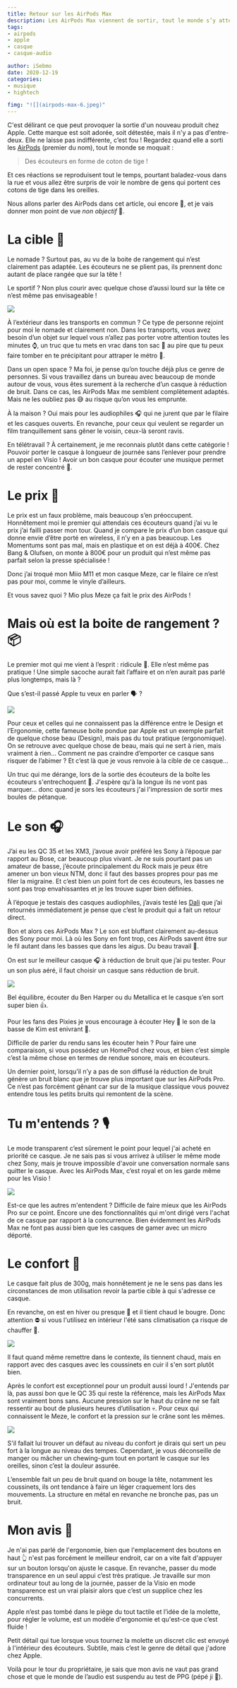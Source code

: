 ```yaml
---
title: Retour sur les AirPods Max
description: Les AirPods Max viennent de sortir, tout le monde s’y attendez pourtant le prix fait parler. Alors pourquoi ils sont en rupture de stock ? Effet de mode ou révolution ?
tags:
- airpods
- apple
- casque
- casque-audio

author: iSebmo
date: 2020-12-19
categories:
- musique
- hightech

fimg: "![](airpods-max-6.jpeg)"
--- 
```


C'est délirant ce que peut provoquer la sortie d'un nouveau produit chez Apple.
Cette marque est soit adorée, soit détestée, mais il n'y a pas d'entre-deux. Elle ne laisse pas indifférente, c’est fou ! Regardez quand elle a sorti les [AirPods](https://tfada.fr/deux-ans-et-demi-et-les-airpods-sont-morts/) (premier du nom), tout le monde se moquait :

> Des écouteurs en forme de coton de tige !

Et ces réactions se reproduisent tout le temps, pourtant baladez-vous dans la rue et vous allez être surpris de voir le nombre de gens qui portent ces cotons de tige dans les oreilles.

Nous allons parler des AirPods dans cet article, oui encore 🤣, et je vais donner mon point de vue *non objectif* 🤪.

# La cible 🤙
Le nomade ? Surtout pas, au vu de la boite de rangement qui n’est clairement pas adaptée. Les écouteurs ne se plient pas, ils prennent donc autant de place rangée que sur la tête !

Le sportif ? Non plus courir avec quelque chose d’aussi lourd sur la tête ce n’est même pas envisageable !

![](airpods-max-2.jpeg)

À l’extérieur dans les transports en commun ? Ce type de personne rejoint pour moi le nomade et clairement non. Dans les transports, vous avez besoin d’un objet sur lequel vous n’allez pas porter votre attention toutes les minutes ⌚️, un truc que tu mets en vrac dans ton sac 👜 au pire que tu peux faire tomber en te précipitant pour attraper le métro 🚃.

Dans un open space ? Ma foi, je pense qu’on touche déjà plus ce genre de personnes. Si vous travaillez dans un bureau avec beaucoup de monde autour de vous, vous êtes surement à la recherche d’un casque à réduction de bruit. Dans ce cas, les AirPods Max me semblent complètement adaptés. Mais ne les oubliez pas 😅 au risque qu’on vous les emprunte.

À la maison ? Oui mais pour les audiophiles 🎧 qui ne jurent que par le filaire et les casques ouverts. En revanche, pour ceux qui veulent se regarder un film tranquillement sans gêner le voisin, ceux-là seront ravis. 

En télétravail ? À certainement, je me reconnais plutôt dans cette catégorie ! Pouvoir porter le casque à longueur de journée sans l’enlever pour prendre un appel en Visio ! Avoir un bon casque pour écouter une musique permet de rester concentré 🥰.

# Le prix 💸
Le prix est un faux problème, mais beaucoup s’en préoccupent. Honnêtement moi le premier qui attendais ces écouteurs quand j’ai vu le prix j’ai failli passer mon tour. 
Quand je compare le prix d’un bon casque qui donne envie d’être porté en wireless, il n’y en a pas beaucoup. Les Momentums sont pas mal, mais en plastique et on est déjà à 400€. Chez Bang & Olufsen, on monte à 800€ pour un produit qui n’est même pas parfait selon la presse spécialisée !

Donc j’ai troqué mon Miio M11 et mon casque Meze, car le filaire ce n’est pas pour moi, comme le vinyle d’ailleurs. 

Et vous savez quoi ? Mio plus Meze ça fait le prix des AirPods !

# Mais où est la boite de rangement ? 📦
Le premier mot qui me vient à l’esprit : ridicule 🤨. Elle n’est même pas pratique ! Une simple sacoche aurait fait l’affaire et on n’en aurait pas parlé plus longtemps, mais là ?

Que s’est-il passé Apple tu veux en parler 🗣 ?

![](airpods-max-1.jpeg)

Pour ceux et celles qui ne connaissent pas la différence entre le Design et l’Ergonomie, cette fameuse boite pondue par Apple est un exemple parfait de quelque chose beau (Design), mais pas du tout pratique (ergonomique).
On se retrouve avec quelque chose de beau, mais qui ne sert à rien, mais vraiment à rien… Comment ne pas craindre d’emporter ce casque sans risquer de l’abimer ? Et c’est là que je vous renvoie à la cible de ce casque…

Un truc qui me dérange, lors de la sortie des écouteurs de la boîte les écouteurs s'entrechoquent 🥵. J'espère qu'à la longue ils ne vont pas marquer... donc quand je sors les écouteurs j'ai l'impression de sortir mes boules de pétanque. 

# Le son 🎧
J’ai eu les QC 35 et les XM3, j’avoue avoir préféré les Sony à l’époque par rapport au Bose, car beaucoup plus vivant. Je ne suis pourtant pas un amateur de basse, j’écoute principalement du Rock mais je peux être amener un bon vieux NTM, donc il faut des basses propres pour pas me filer la migraine. Et c’est bien un point fort de ces écouteurs, les basses ne sont pas trop envahissantes et je les trouve super bien définies.

À l’époque je testais des casques audiophiles, j’avais testé les [Dali](#) que j’ai retournés immédiatement je pense que c’est le produit qui a fait un retour direct. 

Bon et alors ces AirPods Max ? Le son est bluffant clairement au-dessus des Sony pour moi. Là où les Sony en font trop, ces AirPods savent être sur le fil autant dans les basses que dans les aigus. Du beau travail 👏. 

On est sur le meilleur casque 🎧 à réduction de bruit que j’ai pu tester. Pour un son plus aéré, il faut choisir un casque sans réduction de bruit. 

![](airpods-max-4.jpeg)

Bel équilibre, écouter du Ben Harper ou du Metallica et le casque s’en sort super bien 👍. 

Pour les fans des Pixies je vous encourage à écouter Hey 👋 le son de la basse de Kim est enivrant 🥂. 

Difficile de parler du rendu sans les écouter hein ? Pour faire une comparaison, si vous possédez un HomePod chez vous, et bien c’est simple c’est la même chose en termes de rendue sonore, mais en écouteurs. 

Un dernier point, lorsqu’il n’y a pas de son diffusé la réduction de bruit génère un bruit blanc que je trouve plus important que sur les AirPods Pro. Ce n’est pas forcément gênant car sur de la musique classique vous pouvez entendre tous les petits bruits qui remontent de la scène. 

# Tu m'entends ? 🎙
Le mode transparent c’est sûrement le point pour lequel j'ai acheté en priorité ce casque. Je ne sais pas si vous arrivez à utiliser le même mode chez Sony, mais je trouve impossible d'avoir une conversation normale sans quitter le casque. Avec les AirPods Max, c’est royal et on les garde même pour les Visio !

![](airpods-max-3.jpeg)

Est-ce que les autres m'entendent ? Difficile de faire mieux que les AirPods Pro sur ce point. Encore une des fonctionnalités qui m'ont dirigé vers l'achat de ce casque par rapport à la concurrence. Bien évidemment les AirPods Max ne font pas aussi bien que les casques de gamer avec un micro déporté. 

# Le confort 🧸
Le casque fait plus de 300g, mais honnêtement je ne le sens pas dans les circonstances de mon utilisation revoir la partie cible à qui s'adresse ce casque. 

En revanche, on est en hiver ou presque 🥶 et il tient chaud le bougre. Donc attention ⛔️ si vous l'utilisez en intérieur l'été sans climatisation ça risque de chauffer 🥵. 

![](airpods-max-5.jpeg)

Il faut quand même remettre dans le contexte, ils tiennent chaud, mais en rapport avec des casques avec les coussinets en cuir il s'en sort plutôt bien. 

Après le confort est exceptionnel pour un produit aussi lourd ! J'entends par là, pas aussi bon que le QC 35 qui reste la référence, mais les AirPods Max sont vraiment bons sans. Aucune pression sur le haut du crâne ne se fait ressentir au bout de plusieurs heures d’utilisation 💀. Pour ceux qui connaissent le Meze, le confort et la pression sur le crâne sont les mêmes. 

![](airpods-max-7.jpeg)

S'il fallait lui trouver un défaut au niveau du confort je dirais qui sert un peu fort à la longue au niveau des tempes. Cependant, je vous déconseille de manger ou mâcher un chewing-gum tout en portant le casque sur les oreilles, sinon c’est la douleur assurée. 

L’ensemble fait un peu de bruit quand on bouge la tête, notamment les coussinets, ils ont tendance à faire un léger craquement lors des mouvements. La structure en métal en revanche ne bronche pas, pas un bruit.

# Mon avis 🙊
Je n'ai pas parlé de l'ergonomie, bien que l'emplacement des boutons en haut 👆 n'est pas forcément le meilleur endroit, car on a vite fait d'appuyer sur un bouton lorsqu'on ajuste le casque.
En revanche, passer du mode transparence en un seul appui c’est très pratique. Je travaille sur mon ordinateur tout au long de la journée, passer de la Visio en mode transparence est un vrai plaisir alors que c’est un supplice chez les concurrents. 

Apple n’est pas tombé dans le piège du tout tactile et l’idée de la molette, pour régler le volume, est un modèle d'ergonomie et qu'est-ce que c’est fluide !

Petit détail qui tue lorsque vous tournez la molette un discret clic est envoyé à l'intérieur des écouteurs. Subtile, mais c’est le genre de détail que j'adore chez Apple. 

Voilà pour le tour du propriétaire, je sais que mon avis ne vaut  pas grand chose et que le monde de l’audio est suspendu au test de PPG (pépé ji 🤙).